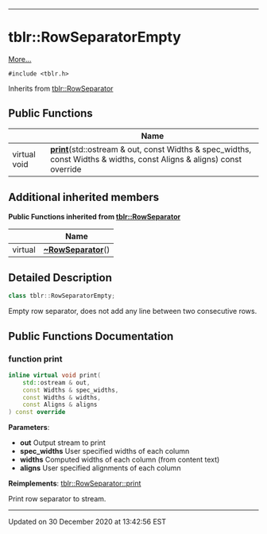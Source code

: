 ---

# tblr::RowSeparatorEmpty




 [More...](#detailed-description)


`#include <tblr.h>`


Inherits from [tblr::RowSeparator](api/Classes/classtblr_1_1_row_separator.md)











## Public Functions

|                | Name           |
| -------------- | -------------- |
| virtual void | **[print](api/Classes/classtblr_1_1_row_separator_empty.md#function-print)**(std::ostream & out, const Widths & spec_widths, const Widths & widths, const Aligns & aligns) const override  |






## Additional inherited members










**Public Functions inherited from [tblr::RowSeparator](api/Classes/classtblr_1_1_row_separator.md)**

|                | Name           |
| -------------- | -------------- |
| virtual  | **[~RowSeparator](api/Classes/classtblr_1_1_row_separator.md#function-~rowseparator)**()  |







## Detailed Description

```cpp
class tblr::RowSeparatorEmpty;
```



























Empty row separator, does not add any line between two consecutive rows. 









## Public Functions Documentation

### function print

```cpp
inline virtual void print(
    std::ostream & out,
    const Widths & spec_widths,
    const Widths & widths,
    const Aligns & aligns
) const override
```


**Parameters**: 

  * **out** Output stream to print 
  * **spec_widths** User specified widths of each column 
  * **widths** Computed widths of each column (from content text) 
  * **aligns** User specified alignments of each column 

























**Reimplements**: [tblr::RowSeparator::print](api/Classes/classtblr_1_1_row_separator.md#function-print)


Print row separator to stream. 








-------------------------------

Updated on 30 December 2020 at 13:42:56 EST